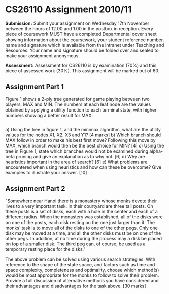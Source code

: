 # CS26110 Assignment 2010/11

**Submission:** Submit your assignment on Wednesday 17th November between the hours of 12.00 and 1.00 in the postbox in reception. Every piece of coursework MUST have a completed Departmental cover sheet showing information about the coursework, your student reference number, name and signature which is available from the intranet under Teaching and Resources. Your name and signature should be folded over and sealed to make your assignment anonymous.

**Assessment:** Assessment for CS26110 is by examination (70%) and this piece of assessed work (30%). This assignment will be marked out of 60.

## Assignment Part 1

Figure 1 shows a 2-ply tree generated for game playing between two players, MAX and MIN. The numbers at each leaf node are the values obtained by applying a utility function to each terminal state, with higher numbers showing a better result for MAX.

![]()

a) Using the tree in figure 1, and the minimax algorithm, what are the utility values for the nodes X1, X2, X3 and Y1? [4 marks]
b) Which branch should MAX follow in order to make his best first move? Following this move by MAX, which branch would then be the best choice for MIN? [4]
c) Using the tree in Figure 1, state which branches would not be examined during alpha-beta pruning and give an explanation as to why not. [6]
d) Why are heuristics important in the area of search? [6]
e) What problems are encountered when using heuristics and how can these be overcome? Give examples to illustrate your answer. [10]

## Assignment Part 2

"Somewhere near Hanoi there is a monastery whose monks devote their lives to a very important task. In their courtyard are three tall posts. On these posts is a set of disks, each with a hole in the center and each of a different radius. When the monastery was established, all of the disks were on one of the posts, each disk resting on the one just larger than it. The monks’ task is to move all of the disks to one of the other pegs. Only one disk may be moved at a time, and all the other disks must be on one of the other pegs. In addition, at no time during the process may a disk be placed on top of a smaller disk. The third peg can, of course, be used as a temporary resting place for the disks."

The above problem can be solved using various search strategies. With reference to the shape of the state space, and factors such as time and space complexity, completeness and optimality, choose which method(s) would be most appropriate for the monks to follow to solve their problem. Provide a full discussion of alternative methods you have considered and their advantages and disadvantages for the task above. [30 marks]
